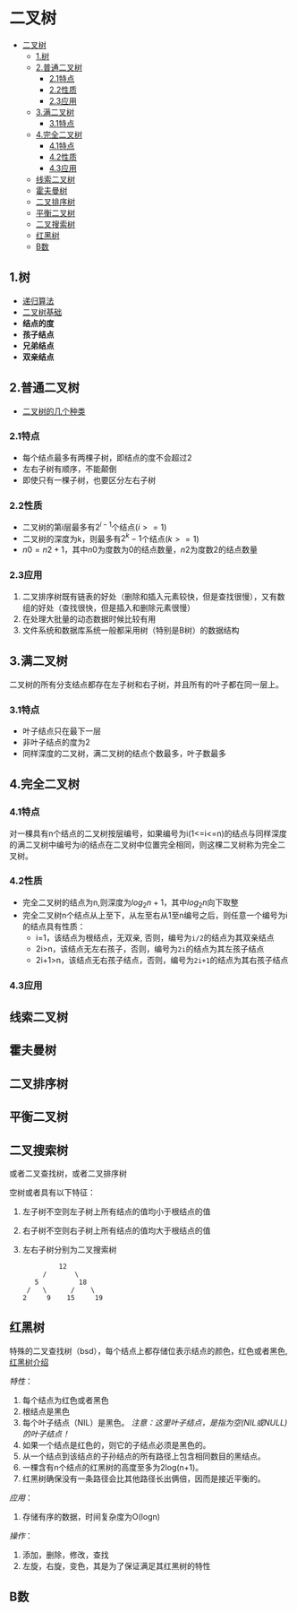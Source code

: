 # 二叉树

<!-- TOC -->

- [二叉树](#二叉树)
    - [1.树](#1树)
    - [2.普通二叉树](#2普通二叉树)
        - [2.1特点](#21特点)
        - [2.2性质](#22性质)
        - [2.3应用](#23应用)
    - [3.满二叉树](#3满二叉树)
        - [3.1特点](#31特点)
    - [4.完全二叉树](#4完全二叉树)
        - [4.1特点](#41特点)
        - [4.2性质](#42性质)
        - [4.3应用](#43应用)
    - [线索二叉树](#线索二叉树)
    - [霍夫曼树](#霍夫曼树)
    - [二叉排序树](#二叉排序树)
    - [平衡二叉树](#平衡二叉树)
    - [二叉搜索树](#二叉搜索树)
    - [红黑树](#红黑树)
    - [B数](#b数)

<!-- /TOC -->

## 1.树

- [递归算法](https://blog.csdn.net/feizaosyuacm/article/details/54919389)
- [二叉树基础](https://www.jianshu.com/p/bf73c8d50dc2)
- **结点的度**
- **孩子结点**
- **兄弟结点**
- **双亲结点**

## 2.普通二叉树

- [二叉树的几个种类](https://www.cnblogs.com/love-yh/p/7423301.html)

### 2.1特点

- 每个结点最多有两棵子树，即结点的度不会超过2
- 左右子树有顺序，不能颠倒
- 即使只有一棵子树，也要区分左右子树

### 2.2性质

- 二叉树的第i层最多有$2^{i-1}$个结点($i>=1$)
- 二叉树的深度为k，则最多有$2^k - 1$个结点($k>=1$)
- $n0=n2+1$，其中$n0$为度数为0的结点数量，$n2$为度数2的结点数量

### 2.3应用

1. 二叉排序树既有链表的好处（删除和插入元素较快，但是查找很慢），又有数组的好处（查找很快，但是插入和删除元素很慢）
2. 在处理大批量的动态数据时候比较有用
3. 文件系统和数据库系统一般都采用树（特别是B树）的数据结构

## 3.满二叉树

二叉树的所有分支结点都存在左子树和右子树，并且所有的叶子都在同一层上。

### 3.1特点

- 叶子结点只在最下一层
- 非叶子结点的度为2
- 同样深度的二叉树，满二叉树的结点个数最多，叶子数最多

## 4.完全二叉树

### 4.1特点

对一棵具有n个结点的二叉树按层编号，如果编号为i(1<=i<=n)的结点与同样深度的满二叉树中编号为i的结点在二叉树中位置完全相同，则这棵二叉树称为完全二叉树。

### 4.2性质

- 完全二叉树的结点为n,则深度为$log_2{n} + 1$，其中$log_2{n}$向下取整
- 完全二叉树n个结点从上至下，从左至右从1至n编号之后，则任意一个编号为i的结点具有性质：
  - i=1，该结点为根结点，无双亲, 否则，编号为`i/2`的结点为其双亲结点
  - 2i>n，该结点无左右孩子，否则，编号为`2i`的结点为其左孩子结点
  - 2i+1>n，该结点无右孩子结点，否则，编号为`2i+1`的结点为其右孩子结点

### 4.3应用

## 线索二叉树

## 霍夫曼树

## 二叉排序树

## 平衡二叉树

## 二叉搜索树

或者二叉查找树，或者二叉排序树

空树或者具有以下特征：

1. 左子树不空则左子树上所有结点的值均小于根结点的值
2. 右子树不空则右子树上所有结点的值均大于根结点的值
3. 左右子树分别为二叉搜索树

                12
            /       \
          5          18
        /   \      /    \
       2     9    15     19

## 红黑树

特殊的二叉查找树（bsd），每个结点上都存储位表示结点的颜色，红色或者黑色,[红黑树介绍](https://www.cnblogs.com/xuxinstyle/p/9556998.html)

*特性*：

1. 每个结点为红色或者黑色
2. 根结点是黑色
3. 每个叶子结点（NIL）是黑色。 *注意：这里叶子结点，是指为空(NIL或NULL)的叶子结点！*
4. 如果一个结点是红色的，则它的子结点必须是黑色的。
5. 从一个结点到该结点的子孙结点的所有路径上包含相同数目的黑结点。
6. 一棵含有n个结点的红黑树的高度至多为2log(n+1)。
7. 红黑树确保没有一条路径会比其他路径长出俩倍，因而是接近平衡的。

*应用*：

1. 存储有序的数据，时间复杂度为O(logn)

*操作*：

1. 添加，删除，修改，查找
2. 左旋，右旋，变色，其是为了保证满足其红黑树的特性

## B数
